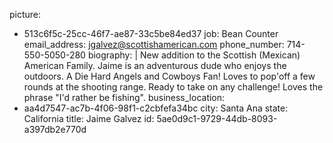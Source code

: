 picture:
  - 513c6f5c-25cc-46f7-ae87-33c5be84ed37
job: Bean Counter
email_address: jgalvez@scottishamerican.com
phone_number: 714-550-5050-280
biography: |
  New addition to the Scottish (Mexican) American Family. Jaime is an adventurous dude who enjoys the outdoors. A Die Hard Angels and Cowboys Fan! Loves to pop'off a few rounds at the shooting range. Ready to take on any challenge! Loves the phrase "I'd rather be fishing".
business_location:
  - aa4d7547-ac7b-4f06-98f1-c2cbfefa34bc
city: Santa Ana
state: California
title: Jaime Galvez
id: 5ae0d9c1-9729-44db-8093-a397db2e770d
